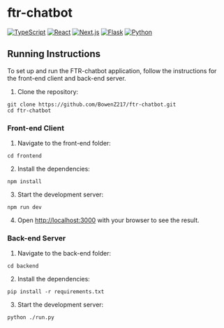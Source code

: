 # ftr-chatbot

[![TypeScript](https://img.shields.io/badge/typescript-%23007ACC.svg?style=for-the-badge&logo=typescript&logoColor=white)](https://www.typescriptlang.org/)
[![React](https://img.shields.io/badge/React-20232A?style=for-the-badge&logo=react&logoColor=61DAFB)](https://reactjs.org/)
[![Next.js](https://img.shields.io/badge/Next.js-000000?style=for-the-badge&logo=nextdotjs&logoColor=white)](https://nextjs.org/)
[![Flask](https://img.shields.io/badge/flask-%23000000.svg?style=for-the-badge&logo=flask&logoColor=white)](https://flask.palletsprojects.com/)
[![Python](https://img.shields.io/badge/python-3670A0?style=for-the-badge&logo=python&logoColor=ffdd54)](https://www.python.org/)

## Running Instructions

To set up and run the FTR-chatbot application, follow the instructions for the front-end client and back-end server.

1. Clone the repository:

```shell
git clone https://github.com/BowenZ217/ftr-chatbot.git
cd ftr-chatbot
```

### Front-end Client

1. Navigate to the front-end folder:

```shell
cd frontend
```

2. Install the dependencies:

```shell
npm install
```

3. Start the development server:

```shell
npm run dev
```

4. Open [http://localhost:3000](http://localhost:3000) with your browser to see the result.

### Back-end Server

1. Navigate to the back-end folder:

```shell
cd backend
```

2. Install the dependencies:

```shell
pip install -r requirements.txt
```

3. Start the development server:

```shell
python ./run.py
```
